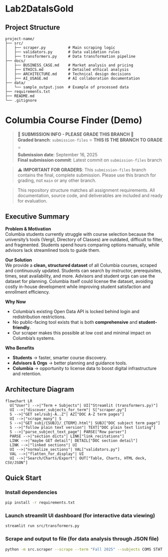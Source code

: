 # Lab2DataIsGold

## Project Structure

```
project-name/
├── src/
│   ├── scraper.py          # Main scraping logic
│   ├── validators.py       # Data validation rules
│   ├── transformers.py     # Data transformation pipeline
├── docs/
│   ├── BUSINESS_CASE.md    # Market analysis and pricing
│   ├── ETHICS.md           # Detailed ethical analysis
│   ├── ARCHITECTURE.md     # Technical design decisions
│   ├── AI_USAGE.md         # AI collaboration documentation
├── data/
│   └── sample_output.json  # Example of processed data
├── requirements.txt
├── README.md
└── .gitignore
```

# Columbia Course Finder (Demo)

> **🎯 SUBMISSION INFO - PLEASE GRADE THIS BRANCH 🎯**  
> **Graded branch**: `submission-files` ⭐ **THIS IS THE BRANCH TO GRADE** ⭐  
> **Submission date**: September 16, 2025  
> **Final submission commit**: Latest commit on `submission-files` branch  

> ⚠️ **IMPORTANT FOR GRADERS**: This `submission-files` branch contains the final, complete submission. Please use this branch for grading, not `main` or any other branch.

> This repository structure matches all assignment requirements. All documentation, source code, and deliverables are included and ready for evaluation.

## **Executive Summary**

**Problem & Motivation**  
Columbia students currently struggle with course selection because the university’s tools (Vergil, Directory of Classes) are outdated, difficult to filter, and fragmented. Students spend hours comparing options manually, while advisors lack streamlined tools to guide them.

**Our Solution**  
We provide a **clean, structured dataset** of all Columbia courses, scraped and continuously updated. Students can search by instructor, prerequisites, times, seat availability, and more. Advisors and student orgs can use the dataset for planning. Columbia itself could license the dataset, avoiding costly in-house development while improving student satisfaction and enrollment efficiency.

**Why Now**

* Columbia’s existing Open Data API is locked behind login and redistribution restrictions.  
* No public-facing tool exists that is both **comprehensive** and **student-friendly**.  
* Our scraper makes this possible at low cost and minimal impact on Columbia’s systems.

**Who Benefits**

* **Students** → faster, smarter course discovery.  
* **Advisors & Orgs** → better planning and guidance tools.  
* **Columbia** → opportunity to license data to boost digital infrastructure and retention.

## Architecture Diagram
```mermaid
flowchart LR
  U["User"] -->|"Term + Subjects"| UI["Streamlit (transformers.py)"]
  UI -->|"discover_subjects_for_term"| S["scraper.py"]
  S -->|"GET sel/subj-A..Z"| AZ["DOC A-Z term pages"]
  UI -->|"scrape_many"| S
  S -->|"GET subj/{SUBJ}/_{TERM}.html"| SUBJ["DOC subject term page"]
  S -->|"follow plain text version"| TEXT["DOC plain text listing"]
  S -->|"parse_subject_text_page"| PARSE["Row parser"]
  PARSE -->|"section dicts"| LINK["link_recitations"]
  LINK -->|"maybe GET detail"| DETAIL["DOC section detail"]
  LINK -->|"linked sections"| UI
  UI -->|"normalize_sections"| VAL["validators.py"]
  VAL -->|"flatten_for_display"| UI
  UI -->|"Search/Charts/Export"| OUT["Table, Charts, HTML deck, CSV/JSON"]

```

## Quick Start

### Install dependencies
```bash
pip install -r requirements.txt
```

### Launch streamlit UI dashboard (for interactive data viewing)
```bash
streamlit run src/transformers.py
```

### Scrape and output to file (for data analysis through JSON file)
```bash
python -m src.scraper --scrape --term "Fall 2025" --subjects COMS STAT APMA -o data/sample_output.json
```
